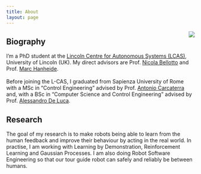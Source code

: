 ```yaml
---
title: About
layout: page
---
```

<img class="selfie-about" src="{% if site.external-image %}{{ site.picture }}{% else %}{{ site.url }}/{{ site.picture }}{% endif %}" align="right">
<h2>Biography</h2>
<p>

I’m a PhD student at the <a href="https://lcas.lincoln.ac.uk/wp/">Lincoln Centre for Autonomous Systems (LCAS)</a>, University of Lincoln (UK). My direct advisors are Prof. <a href="https://nbellotto.blogs.lincoln.ac.uk/">Nicola Bellotto</a> and Prof. <a href="https://www.hanheide.net/">Marc Hanheide</a>.
<br><br>
Before joining the L-CAS, I graduated from Sapienza University of Rome with a MSc in “Control Engineering” advised by Prof. <a href="https://phd.uniroma1.it/web/ANTONIO-CARCATERRA_nC1827_EN.aspx">Antonio Carcaterra</a> and, with a BSc in “Computer Science and Control Engineering” advised by Prof. <a href="http://www.diag.uniroma1.it/deluca/">Alessandro De Luca</a>.
</p>

<h2>Research</h2>
<p>The goal of my research is to make robots being able to learn from the human feedback and improve their behaviour by acting in the real world. In practise, I am working with Learning by Demonstration, Reinforcement Learning and Gaussian Processes. I am also doing Robot Software Engineering so that our tour guide robot can safely and reliably be between humans.</p>
